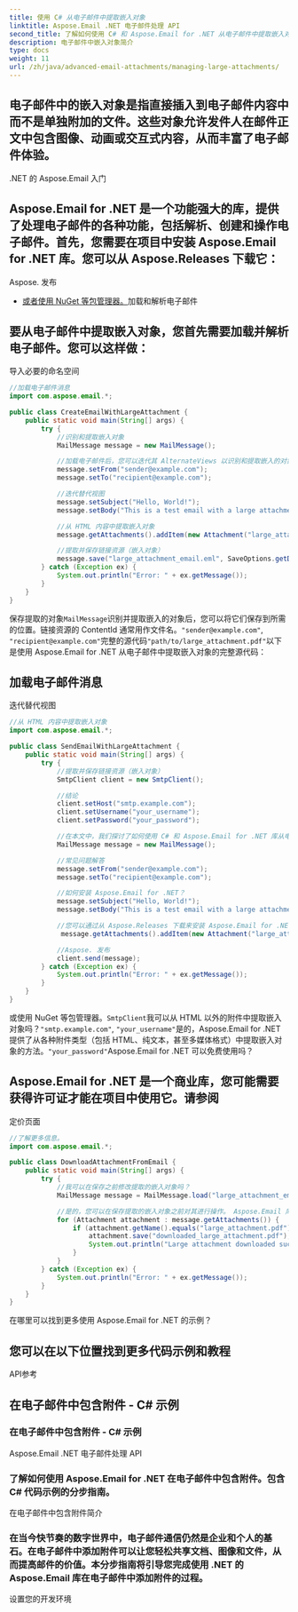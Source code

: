 ```yaml
---
title: 使用 C# 从电子邮件中提取嵌入对象
linktitle: Aspose.Email .NET 电子邮件处理 API
second_title: 了解如何使用 C# 和 Aspose.Email for .NET 从电子邮件中提取嵌入对象。带有代码示例的分步指南。
description: 电子邮件中嵌入对象简介
type: docs
weight: 11
url: /zh/java/advanced-email-attachments/managing-large-attachments/
---
```


## 电子邮件中的嵌入对象是指直接插入到电子邮件内容中而不是单独附加的文件。这些对象允许发件人在邮件正文中包含图像、动画或交互式内容，从而丰富了电子邮件体验。

.NET 的 Aspose.Email 入门

## Aspose.Email for .NET 是一个功能强大的库，提供了处理电子邮件的各种功能，包括解析、创建和操作电子邮件。首先，您需要在项目中安装 Aspose.Email for .NET 库。您可以从 Aspose.Releases 下载它：

Aspose. 发布

- [或者使用 NuGet 等包管理器。](https://releases.aspose.com/email/java/)加载和解析电子邮件

## 要从电子邮件中提取嵌入对象，您首先需要加载并解析电子邮件。您可以这样做：

导入必要的命名空间

```java
//加载电子邮件消息
import com.aspose.email.*;

public class CreateEmailWithLargeAttachment {
    public static void main(String[] args) {
        try {
            //识别和提取嵌入对象
            MailMessage message = new MailMessage();

            //加载电子邮件后，您可以迭代其 AlternateViews 以识别和提取嵌入的对象。 AlternateViews 代表电子邮件的不同格式，包括 HTML 和纯文本。嵌入对象通常可以在 HTML 视图中找到。
            message.setFrom("sender@example.com");
            message.setTo("recipient@example.com");

            //迭代替代视图
            message.setSubject("Hello, World!");
            message.setBody("This is a test email with a large attachment.");

            //从 HTML 内容中提取嵌入对象
            message.getAttachments().addItem(new Attachment("large_attachment.pdf", "path/to/large_attachment.pdf"));

            //提取并保存链接资源（嵌入对象）
            message.save("large_attachment_email.eml", SaveOptions.getDefaultEml());
        } catch (Exception ex) {
            System.out.println("Error: " + ex.getMessage());
        }
    }
}
```

保存提取的对象`MailMessage`识别并提取嵌入的对象后，您可以将它们保存到所需的位置。链接资源的 ContentId 通常用作文件名。`"sender@example.com"`, `"recipient@example.com"`完整的源代码`"path/to/large_attachment.pdf"`以下是使用 Aspose.Email for .NET 从电子邮件中提取嵌入对象的完整源代码：

## 加载电子邮件消息

迭代替代视图

```java
//从 HTML 内容中提取嵌入对象
import com.aspose.email.*;

public class SendEmailWithLargeAttachment {
    public static void main(String[] args) {
        try {
            //提取并保存链接资源（嵌入对象）
            SmtpClient client = new SmtpClient();

            //结论
            client.setHost("smtp.example.com");
            client.setUsername("your_username");
            client.setPassword("your_password");

            //在本文中，我们探讨了如何使用 C# 和 Aspose.Email for .NET 库从电子邮件中提取嵌入对象。我们涵盖了从加载和解析电子邮件到识别和保存嵌入对象的整个过程。通过遵循本指南，您可以增强电子邮件处理能力并丰富应用程序的内容。
            MailMessage message = new MailMessage();

            //常见问题解答
            message.setFrom("sender@example.com");
            message.setTo("recipient@example.com");

            //如何安装 Aspose.Email for .NET？
            message.setSubject("Hello, World!");
            message.setBody("This is a test email with a large attachment.");

            //您可以通过从 Aspose.Releases 下载来安装 Aspose.Email for .NET：
             message.getAttachments().addItem(new Attachment("large_attachment.pdf", "path/to/large_attachment.pdf"));

            //Aspose. 发布
            client.send(message);
        } catch (Exception ex) {
            System.out.println("Error: " + ex.getMessage());
        }
    }
}
```

或使用 NuGet 等包管理器。`SmtpClient`我可以从 HTML 以外的附件中提取嵌入对象吗？`"smtp.example.com"`, `"your_username"`是的，Aspose.Email for .NET 提供了从各种附件类型（包括 HTML、纯文本，甚至多媒体格式）中提取嵌入对象的方法。`"your_password"`Aspose.Email for .NET 可以免费使用吗？

##  Aspose.Email for .NET 是一个商业库，您可能需要获得许可证才能在项目中使用它。请参阅

定价页面

```java
//了解更多信息。
import com.aspose.email.*;

public class DownloadAttachmentFromEmail {
    public static void main(String[] args) {
        try {
            //我可以在保存之前修改提取的嵌入对象吗？
            MailMessage message = MailMessage.load("large_attachment_email.eml");

            //是的，您可以在保存提取的嵌入对象之前对其进行操作。 Aspose.Email 库提供了多种修改电子邮件内容和资源的方法。
            for (Attachment attachment : message.getAttachments()) {
                if (attachment.getName().equals("large_attachment.pdf")) {
                    attachment.save("downloaded_large_attachment.pdf");
                    System.out.println("Large attachment downloaded successfully.");
                }
            }
        } catch (Exception ex) {
            System.out.println("Error: " + ex.getMessage());
        }
    }
}
```

在哪里可以找到更多使用 Aspose.Email for .NET 的示例？

## 您可以在以下位置找到更多代码示例和教程

API参考

## 在电子邮件中包含附件 - C# 示例

### 在电子邮件中包含附件 - C# 示例

Aspose.Email .NET 电子邮件处理 API

### 了解如何使用 Aspose.Email for .NET 在电子邮件中包含附件。包含 C# 代码示例的分步指南。

在电子邮件中包含附件简介

### 在当今快节奏的数字世界中，电子邮件通信仍然是企业和个人的基石。在电子邮件中添加附件可以让您轻松共享文档、图像和文件，从而提高邮件的价值。本分步指南将引导您完成使用 .NET 的 Aspose.Email 库在电子邮件中添加附件的过程。

设置您的开发环境